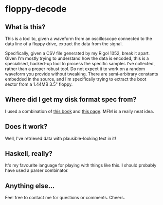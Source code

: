 # floppy-decode

## What is this?

This is a tool to, given a waveform from an oscilloscope connected to
the data line of a floppy drive, extract the data from the signal.

Specifically, given a CSV file generated by my Rigol 1052, break it
apart. Given I'm mostly trying to understand how the data is encoded,
this is a specialised, hacked-up tool to process the specific samples
I've collected, rather than a proper robust tool. Do not expect it to
work on a random waveform you provide without tweaking. There are
semi-arbitrary constants embedded in the source, and I'm specifically
trying to extract the boot sector from a 1.44MB 3.5" floppy.

## Where did I get my disk format spec from?

I used a combination of <a
href="https://books.google.co.uk/books?id=YeALBwAAQBAJ&pg=PA95">this
book</a> and <a
href="http://jlgconsult.pagesperso-orange.fr/Atari/diskette/diskette_en.htm">this
page</a>. MFM is a really neat idea.

## Does it work?

Well, I've retrieved data with plausible-looking text in it!

## Haskell, really?

It's my favourite language for playing with things like this. I should
probably have used a parser combinator.

## Anything else...

Feel free to contact me for questions or comments. Cheers.
